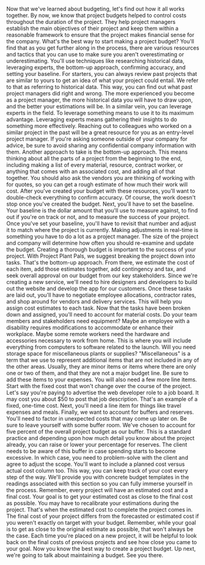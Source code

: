 
Now that we've learned about budgeting, let's find out how it all works together. By now, we know that project budgets helped to control costs throughout the duration of the project. They help project managers establish the main objectives of their project and keep them within a reasonable framework to ensure that the project makes financial sense for the company. What's the best way to start making a project budget? You'll find that as you get further along in the process, there are various resources and tactics that you can use to make sure you aren't overestimating or underestimating. You'll use techniques like researching historical data, leveraging experts, the bottom-up approach, confirming accuracy, and setting your baseline. For starters, you can always review past projects that are similar to yours to get an idea of what your project could entail. We refer to that as referring to historical data. This way, you can find out what past project managers did right and wrong. The more experienced you become as a project manager, the more historical data you will have to draw upon, and the better your estimations will be. In a similar vein, you can leverage experts in the field. To leverage something means to use it to its maximum advantage. Leveraging experts means gathering their insights to do something more effectively. Reaching out to colleagues who worked on a similar project in the past will be a great resource for you as an entry-level project manager. If you're asking someone outside of your company for advice, be sure to avoid sharing any confidential company information with them. Another approach to take is the bottom-up approach. This means thinking about all the parts of a project from the beginning to the end, including making a list of every material, resource, contract worker, or anything that comes with an associated cost, and adding all of that together. You should also ask the vendors you are thinking of working with for quotes, so you can get a rough estimate of how much their work will cost. After you've created your budget with these resources, you'll want to double-check everything to confirm accuracy. Of course, the work doesn't stop once you've created the budget. Next, you'll have to set the baseline. Your baseline is the dollar amount that you'll use to measure against, to find out if you're on track or not, and to measure the success of your project. Once you've set your baseline, you'll have to revisit that number and adjust it to match where the project is currently. Making adjustments in real-time is something you have to do a lot as a project manager. The size of the project and company will determine how often you should re-examine and update the budget. Creating a thorough budget is important to the success of your project. With Project Plant Pals, we suggest breaking the project down into tasks. That's the bottom-up approach. From there, we estimate the cost of each item, add those estimates together, add contingency and tax, and seek overall approval on our budget from our key stakeholders. Since we're creating a new service, we'll need to hire designers and developers to build out the website and develop the app for our customers. Once these tasks are laid out, you'll have to negotiate employee allocations, contractor rates, and shop around for vendors and delivery services. This will help you assign cost estimates to each task. Now that the tasks have been broken down and assigned, you'll need to account for material costs. Do your team members and stakeholders need equipment? Maybe an employee with a disability requires modifications to accommodate or enhance their workplace. Maybe some remote workers need the hardware and accessories necessary to work from home. This is where you will include everything from computers to software related to the launch. Will you need storage space for miscellaneous plants or supplies? "Miscellaneous" is a term that we use to represent additional items that are not included in any of the other areas. Usually, they are minor items or items where there are only one or two of them, and that they are not a major budget line. Be sure to add these items to your expenses. You will also need a few more line items. Start with the fixed cost that won't change over the course of the project. Let's say you're paying to advertise the web developer role to a job board. It may cost you about $50 to post that job description. That's an example of a fixed, one-time cost. Next, you'll need a line item for things like travel expenses and meals. Finally, we want to account for buffers and reserves. You'll need to factor in unexpected costs that may come up later on. Be sure to leave yourself with some buffer room. We've chosen to account for five percent of the overall project budget as our buffer. This is a standard practice and depending upon how much detail you know about the project already, you can raise or lower your percentage for reserves. The client needs to be aware of this buffer in case spending starts to become excessive. In which case, you need to problem-solve with the client and agree to adjust the scope. You'll want to include a planned cost versus actual cost column too. This way, you can keep track of your cost every step of the way. We'll provide you with concrete budget templates in the readings associated with this section so you can fully immerse yourself in the process. Remember, every project will have an estimated cost and a final cost. Your goal is to get your estimated cost as close to the final cost as possible. You may have to recalibrate your estimations during the project. That's when the estimated cost to complete the project comes in. The final cost of your project differs from the forecasted or estimated cost if you weren't exactly on target with your budget. Remember, while your goal is to get as close to the original estimate as possible, that won't always be the case. Each time you're placed on a new project, it will be helpful to look back on the final costs of previous projects and see how close you came to your goal. Now you know the best way to create a project budget. Up next, we're going to talk about maintaining a budget. See you there.